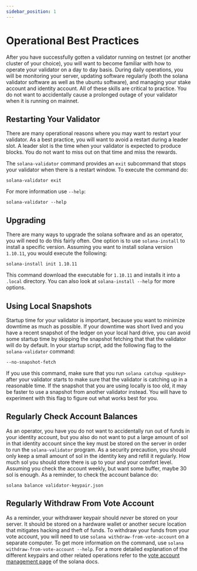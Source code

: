 ```yaml
---
sidebar_position: 1
---
```


# Operational Best Practices

After you have successfully gotten a validator running on testnet (or another cluster of your choice), you will want to become familiar with how to operate your validator on a day to day basis.  During daily operations, you will be monitoring your server, updating software regularly (both the solana validator software as well as the ubuntu software), and managing your stake account and identity account.  All of these skills are critical to practice.  You do not want to accidentally cause a prolonged outage of your validator when it is running on mainnet.

## Restarting Your Validator

There are many operational reasons where you may want to restart your validator.  As a best practice, you will want to avoid a restart during a leader slot.  A leader slot is the time when your validator is expected to produce blocks.  You do not want to miss out on that time and miss the rewards.

The `solana-validator` command provides an `exit` subcommand that stops your validator when there is a restart window. To execute the command do:

```
solana-validator exit
```

For more information use `--help`:

```
solana-validator --help
```

## Upgrading

There are many ways to upgrade the solana software and as an operator, you will need to do this fairly often.  One option is to use `solana-install` to install a specific version.  Assuming you want to install solana version `1.10.11`, you would execute the following:

```
solana-install init 1.10.11
```

This command download the executable for `1.10.11` and installs it into a `.local` directory.  You can also look at `solana-install --help` for more options.

## Using Local Snapshots

Startup time for your validator is important, because you want to minimize downtime as much as possible.  If your downtime was short lived and you have a recent snapshot of the ledger on your local hard drive, you can avoid some startup time by skipping the snapshot fetching that that the validator will do by default.  In your startup script, add the following flag to the `solana-validator` command:

```
--no-snapshot-fetch
```

If you use this command, make sure that you run `solana catchup <pubkey>` after your validator starts to make sure that the validator is catching up in a reasonable time.  If the snapshot that you are using locally is too old, it may be faster to use a snapshot from another validator instead.  You will have to experiment with this flag to figure out what works best for you.

## Regularly Check Account Balances

As an operator, you have you do not want to accidentally run out of funds in your identity account, but you also do not want to put a large amount of sol in that identity account since the key must be stored on the server in order to run the `solana-validator` program. As a security precaution, you should only keep a small amount of sol in the identity key and refill it regularly.  How much sol you should store there is up to your and your comfort level.  Assuming you check the account weekly, but want some buffer, maybe 30 sol is enough.  As a reminder, to check the account balance do:

```
solana balance validator-keypair.json
```

## Regularly Withdraw From Vote Account

As a reminder, your withdrawer keypair should _never_ be stored on your server. It should be stored on a hardware wallet or another secure location that mitigates hacking and theft of funds.  To withdraw your funds from your vote account, you will need to use `solana withdraw-from-vote-account` on a separate computer.  To get more information on the command, use `solana withdraw-from-vote-account --help`.  For a more detailed explanation of the different keypairs and other related operations refer to the [vote account management page](https://docs.solana.com/running-validator/vote-accounts) of the solana docs.
